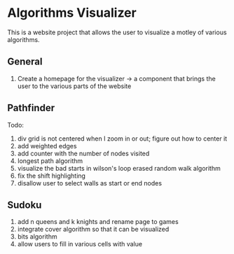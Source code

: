 # Algorithms Visualizer  

This is a website project that allows the user to visualize a motley of various algorithms.

## General  
1. Create a homepage for the visualizer -> a component that brings the user to the various parts of the website

## Pathfinder  
Todo:  
1. div grid is not centered when I zoom in or out; figure out how to center it
2. add weighted edges
3. add counter with the number of nodes visited
4. longest path algorithm
5. visualize the bad starts in wilson's loop erased random walk algorithm
6. fix the shift highlighting
7. disallow user to select walls as start or end nodes

## Sudoku
1. add n queens and k knights and rename page to games
2. integrate cover algorithm so that it can be visualized
3. bits algorithm
4. allow users to fill in various cells with value 

